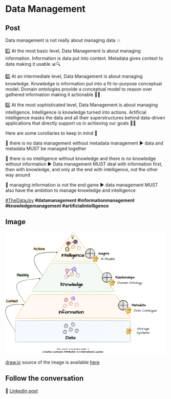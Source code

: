 # Data Management

## Post

Data management is not really about managing data 💥

1️⃣ At the most basic level, Data Management is about managing information. Information is data put into context. Metadata gives context to data making it usable 📊🔍

2️⃣ At an intermediate level, Data Management is about managing knowledge. Knowledge is information put into a fit-to-purpose conceptual model. Domain ontologies provide a conceptual model to reason over gathered information making it actionable 🧠💡

3️⃣ At the most sophisticated level, Data Management is about managing intelligence. Intelligence is knowledge turned into actions. Artificial intelligence masks the data and all their superstructures behind data-driven applications that directly support us in achieving our goals 🤖🎯


Here are some corollaries to keep in mind 📝

🔄 there is no data management without metadata management
▶ data and metadata MUST be managed together

🔄 there is no intelligence without knowledge and there is no knowledge without information
▶ Data management MUST deal with information first, then with knowledge, and only at the end with intelligence, not the other way around

🔄 managing information is not the end game
▶ data management MUST also have the ambition to manage knowledge and intelligence


[#TheDataJoy](https://www.linkedin.com/feed/hashtag/?keywords=thedatajoy) **#datamanagement #informationmanagement #knowledgemanagement #artificialintelligence**

## Image

![010-data-management](../images/010-data-management.png "Data Management")

[draw.io](https://app.diagrams.net/) source of the image is available [here](../images/010-data-management.drawio) 

## Follow the conversation

🔵 [Linkedin post](https://www.linkedin.com/feed/update/urn:li:activity:7127678621053272064/)

